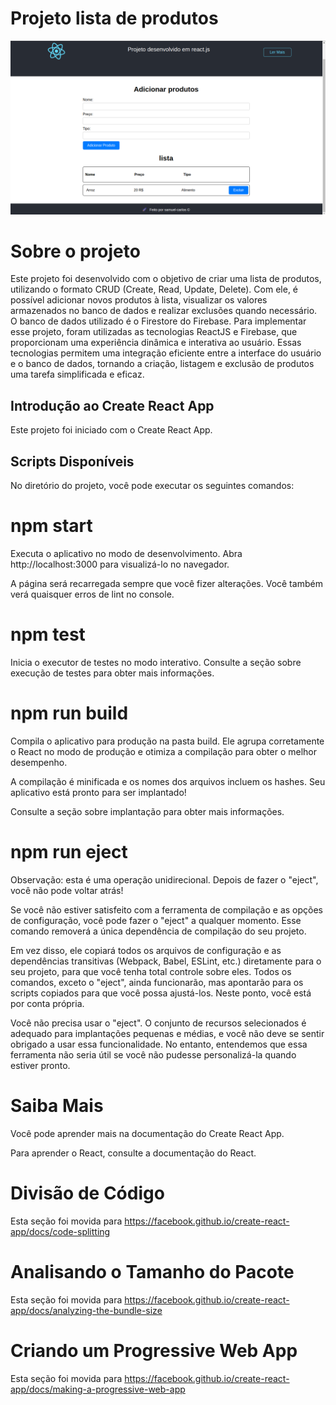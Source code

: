 # Projeto lista de produtos


![Layout do projeto](./public/img/img.png)




# Sobre o projeto

Este projeto foi desenvolvido com o objetivo de criar uma lista de produtos, utilizando o formato CRUD (Create, Read, Update, Delete). Com ele, é possível adicionar novos produtos à lista, visualizar os valores armazenados no banco de dados e realizar exclusões quando necessário. O banco de dados utilizado é o Firestore do Firebase. Para implementar esse projeto, foram utilizadas as tecnologias ReactJS e Firebase, que proporcionam uma experiência dinâmica e interativa ao usuário. Essas tecnologias permitem uma integração eficiente entre a interface do usuário e o banco de dados, tornando a criação, listagem e exclusão de produtos uma tarefa simplificada e eficaz.

## Introdução ao Create React App
Este projeto foi iniciado com o Create React App.

## Scripts Disponíveis
No diretório do projeto, você pode executar os seguintes comandos:

# npm start
Executa o aplicativo no modo de desenvolvimento.
Abra http://localhost:3000 para visualizá-lo no navegador.

A página será recarregada sempre que você fizer alterações.
Você também verá quaisquer erros de lint no console.

# npm test
Inicia o executor de testes no modo interativo.
Consulte a seção sobre execução de testes para obter mais informações.

# npm run build
Compila o aplicativo para produção na pasta build.
Ele agrupa corretamente o React no modo de produção e otimiza a compilação para obter o melhor desempenho.

A compilação é minificada e os nomes dos arquivos incluem os hashes.
Seu aplicativo está pronto para ser implantado!

Consulte a seção sobre implantação para obter mais informações.

# npm run eject
Observação: esta é uma operação unidirecional. Depois de fazer o "eject", você não pode voltar atrás!

Se você não estiver satisfeito com a ferramenta de compilação e as opções de configuração, você pode fazer o "eject" a qualquer momento. Esse comando removerá a única dependência de compilação do seu projeto.

Em vez disso, ele copiará todos os arquivos de configuração e as dependências transitivas (Webpack, Babel, ESLint, etc.) diretamente para o seu projeto, para que você tenha total controle sobre eles. Todos os comandos, exceto o "eject", ainda funcionarão, mas apontarão para os scripts copiados para que você possa ajustá-los. Neste ponto, você está por conta própria.

Você não precisa usar o "eject". O conjunto de recursos selecionados é adequado para implantações pequenas e médias, e você não deve se sentir obrigado a usar essa funcionalidade. No entanto, entendemos que essa ferramenta não seria útil se você não pudesse personalizá-la quando estiver pronto.

# Saiba Mais
Você pode aprender mais na documentação do Create React App.

Para aprender o React, consulte a documentação do React.

# Divisão de Código
Esta seção foi movida para https://facebook.github.io/create-react-app/docs/code-splitting

# Analisando o Tamanho do Pacote
Esta seção foi movida para https://facebook.github.io/create-react-app/docs/analyzing-the-bundle-size

# Criando um Progressive Web App
Esta seção foi movida para https://facebook.github.io/create-react-app/docs/making-a-progressive-web-app

